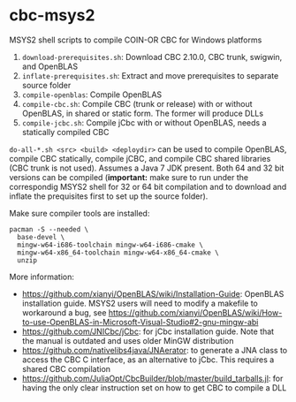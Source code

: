 # cbc-msys2
MSYS2 shell scripts to compile COIN-OR CBC for Windows platforms

1. `download-prerequisites.sh`: Download CBC 2.10.0, CBC trunk, swigwin, and OpenBLAS
2. `inflate-prerequisites.sh`: Extract and move prerequisites to separate source folder
3. `compile-openblas`: Compile OpenBLAS
4. `compile-cbc.sh`: Compile CBC (trunk or release) with or without OpenBLAS, in shared or static form. The former will produce DLLs
5. `compile-jcbc.sh`: Compile jCbc with or without OpenBLAS, needs a statically compiled CBC

`do-all-*.sh <src> <build> <deploydir>` can be used to compile OpenBLAS, compile CBC statically, compile jCBC, and compile CBC shared libraries (CBC trunk is not used). Assumes a Java 7 JDK present. Both 64 and 32 bit versions can be compiled (**important:** make sure to run under the correspondig MSYS2 shell for 32 or 64 bit compilation and to download and inflate the prequisites first to set up the source folder).

Make sure compiler tools are installed:

    pacman -S --needed \
      base-devel \
      mingw-w64-i686-toolchain mingw-w64-i686-cmake \
      mingw-w64-x86_64-toolchain mingw-w64-x86_64-cmake \
      unzip

More information:

- https://github.com/xianyi/OpenBLAS/wiki/Installation-Guide: OpenBLAS installation guide. MSYS2 users will need to modify a makefile to workaround a bug, see https://github.com/xianyi/OpenBLAS/wiki/How-to-use-OpenBLAS-in-Microsoft-Visual-Studio#2-gnu-mingw-abi
- https://github.com/JNICbc/jCbc: for jCbc installation guide. Note that the manual is outdated and uses older MinGW distribution
- https://github.com/nativelibs4java/JNAerator: to generate a JNA class to access the CBC C interface, as an alternative to jCbc. This requires a shared CBC compilation
- https://github.com/JuliaOpt/CbcBuilder/blob/master/build_tarballs.jl: for having the only clear instruction set on how to get CBC to compile a DLL
